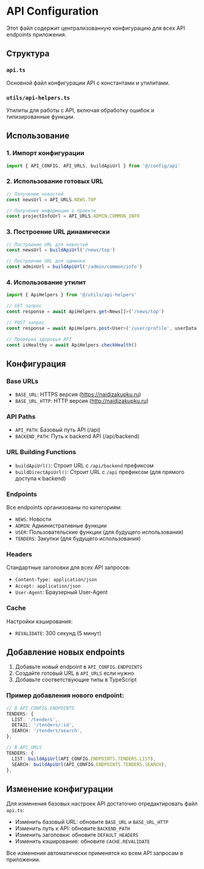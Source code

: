# API Configuration

Этот файл содержит централизованную конфигурацию для всех API endpoints приложения.

## Структура

### `api.ts`
Основной файл конфигурации API с константами и утилитами.

### `utils/api-helpers.ts`
Утилиты для работы с API, включая обработку ошибок и типизированные функции.

## Использование

### 1. Импорт конфигурации
```typescript
import { API_CONFIG, API_URLS, buildApiUrl } from '@/config/api'
```

### 2. Использование готовых URL
```typescript
// Получение новостей
const newsUrl = API_URLS.NEWS.TOP

// Получение информации о проекте
const projectInfoUrl = API_URLS.ADMIN.COMMON_INFO
```

### 3. Построение URL динамически
```typescript
// Построение URL для новостей
const newsUrl = buildApiUrl('/news/top')

// Построение URL для админки
const adminUrl = buildApiUrl('/admin/common/info')
```

### 4. Использование утилит
```typescript
import { ApiHelpers } from '@/utils/api-helpers'

// GET запрос
const response = await ApiHelpers.get<News[]>('/news/top')

// POST запрос
const response = await ApiHelpers.post<User>('/user/profile', userData)

// Проверка здоровья API
const isHealthy = await ApiHelpers.checkHealth()
```

## Конфигурация

### Base URLs
- `BASE_URL`: HTTPS версия (https://naidizakupku.ru)
- `BASE_URL_HTTP`: HTTP версия (http://naidizakupku.ru)

### API Paths
- `API_PATH`: Базовый путь API (/api)
- `BACKEND_PATH`: Путь к backend API (/api/backend)

### URL Building Functions
- `buildApiUrl()`: Строит URL с `/api/backend` префиксом
- `buildDirectApiUrl()`: Строит URL с `/api` префиксом (для прямого доступа к backend)

### Endpoints
Все endpoints организованы по категориям:
- `NEWS`: Новости
- `ADMIN`: Административные функции
- `USER`: Пользовательские функции (для будущего использования)
- `TENDERS`: Закупки (для будущего использования)

### Headers
Стандартные заголовки для всех API запросов:
- `Content-Type: application/json`
- `Accept: application/json`
- `User-Agent`: Браузерный User-Agent

### Cache
Настройки кэширования:
- `REVALIDATE`: 300 секунд (5 минут)

## Добавление новых endpoints

1. Добавьте новый endpoint в `API_CONFIG.ENDPOINTS`
2. Создайте готовый URL в `API_URLS` если нужно
3. Добавьте соответствующие типы в TypeScript

### Пример добавления нового endpoint:
```typescript
// В API_CONFIG.ENDPOINTS
TENDERS: {
  LIST: '/tenders',
  DETAIL: '/tenders/:id',
  SEARCH: '/tenders/search',
},

// В API_URLS
TENDERS: {
  LIST: buildApiUrl(API_CONFIG.ENDPOINTS.TENDERS.LIST),
  SEARCH: buildApiUrl(API_CONFIG.ENDPOINTS.TENDERS.SEARCH),
},
```

## Изменение конфигурации

Для изменения базовых настроек API достаточно отредактировать файл `api.ts`:

- Изменить базовый URL: обновите `BASE_URL` и `BASE_URL_HTTP`
- Изменить путь к API: обновите `BACKEND_PATH`
- Изменить заголовки: обновите `DEFAULT_HEADERS`
- Изменить кэширование: обновите `CACHE.REVALIDATE`

Все изменения автоматически применятся ко всем API запросам в приложении.
